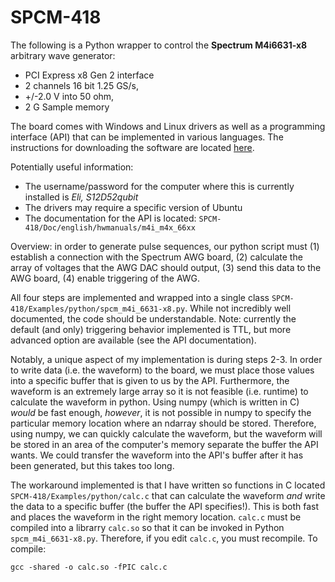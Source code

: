 # SPCM-418

The following is a Python wrapper to control the **Spectrum M4i6631-x8** arbitrary wave generator:
- PCI Express x8 Gen 2 interface
- 2 channels 16 bit 1.25 GS/s,
- +/-2.0 V into 50 ohm,
- 2 G Sample memory

The board comes with Windows and Linux drivers as well as a programming interface (API) that can be implemented in various languages. The instructions for downloading the software are located [here](https://spectrum-instrumentation.com/products/details/M4i6631-x8.php).

Potentially useful information:
- The username/password for the computer where this is currently installed is *Eli, S12D52qubit*
- The drivers may require a specific version of Ubuntu
- The documentation for the API is located: `SPCM-418/Doc/english/hwmanuals/m4i_m4x_66xx`

Overview: in order to generate pulse sequences, our python script must (1) establish a connection with the Spectrum AWG board, (2) calculate the array of voltages that the AWG DAC should output, (3) send this data to the AWG board, (4) enable triggering of the AWG.

All four steps are implemented and wrapped into a single class `SPCM-418/Examples/python/spcm_m4i_6631-x8.py`. While not incredibly well documented, the code should be understandable. Note: currently the default (and only) triggering behavior implemented is TTL, but more advanced option are available (see the API documentation).

Notably, a unique aspect of my implementation is during steps 2-3. In order to write data (i.e. the waveform) to the board, we must place those values into a specific buffer that is given to us by the API. Furthermore, the waveform is an extremely large array so it is not feasible (i.e. runtime) to calculate the waveform in python. Using numpy (which is written in C) *would* be fast enough, *however*, it is not possible in numpy to specify the particular memory location where an ndarray should be stored. Therefore, using numpy, we can quickly calculate the waveform, but the waveform will be stored in an area of the computer's memory separate the buffer the API wants. We could transfer the waveform into the API's buffer after it has been generated, but this takes too long.

The workaround implemented is that I have written so functions in C located `SPCM-418/Examples/python/calc.c` that can calculate the waveform *and* write the data to a specific buffer (the buffer the API specifies!). This is both fast and places the waveform in the right memory location. `calc.c` must be compiled into a librarry `calc.so` so that it can be invoked in Python `spcm_m4i_6631-x8.py`. Therefore, if you edit `calc.c`, you must recompile. To compile:

`gcc -shared -o calc.so -fPIC calc.c`
